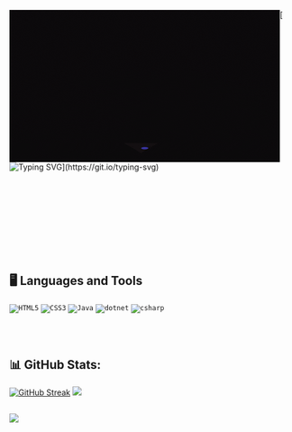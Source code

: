 <img alt="Hi, I'm Emyle. Dev Front-end."  align='left' src='./assets/giphy.gif'>[![Typing SVG](https://readme-typing-svg.herokuapp.com?font=ununtu&lines=Hi%2C+I'm+Emyle.+Dev+Front-end.)](https://git.io/typing-svg)

<br/> 

<br/>

<br/>

<br/>

<br/>

<br/>

<br/>

<br/> 





## 🖥️ Languages and Tools

<code><img width="40px" src="https://cdn.jsdelivr.net/gh/devicons/devicon/icons/html5/html5-original-wordmark.svg" title = "HTML5"/></code>
<code><img width="40px" src="https://cdn.jsdelivr.net/gh/devicons/devicon/icons/css3/css3-original-wordmark.svg" title = "CSS3"/></code>
<code><img width="40px" src="https://cdn.jsdelivr.net/gh/devicons/devicon/icons/java/java-original-wordmark.svg" title = "Java"/></code>
<code><img width="40px" src="https://cdn.jsdelivr.net/gh/devicons/devicon/icons/dot-net/dot-net-original-wordmark.svg" title = "dotnet"/></code>
<code><img width="40px" src="https://cdn.jsdelivr.net/gh/devicons/devicon/icons/csharp/csharp-original.svg" title = "csharp"/></code>

<br/>
<br/>

## 📊 GitHub Stats:
[![GitHub Streak](https://streak-stats.demolab.com?user=devemyle&theme=transparent&hide_border=true&hide_longest_streak=false)](https://git.io/streak-stats)
![](https://github-readme-stats.vercel.app/api/top-langs/?username=devemyle&theme=transparent&hide_border=true&include_all_commits=false&count_private=false&layout=compact)

##
![](https://komarev.com/ghpvc/?username=devemyle&style=flat-square)

